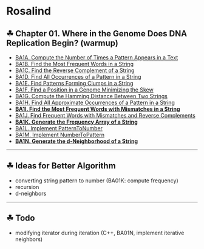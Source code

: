 # Rosalind

## ☘ Chapter 01. Where in the Genome Does DNA Replication Begin? (warmup)
- [BA1A. Compute the Number of Times a Pattern Appears in a Text](https://rosalind.info/problems/ba1a/)
- [BA1B. Find the Most Frequent Words in a String](https://rosalind.info/problems/ba1b/)
- [BA1C. Find the Reverse Complement of a String](https://rosalind.info/problems/ba1c/)
- [BA1D. Find All Occurrences of a Pattern in a String](https://rosalind.info/problems/ba1d/)
- [BA1E. Find Patterns Forming Clumps in a String](https://rosalind.info/problems/ba1e/)
- [BA1F. Find a Position in a Genome Minimizing the Skew](https://rosalind.info/problems/ba1f/)
- [BA1G. Compute the Hamming Distance Between Two Strings](https://rosalind.info/problems/ba1g/)
- [BA1H. Find All Approximate Occurrences of a Pattern in a String](https://rosalind.info/problems/ba1h/)
- **[BA1I. Find the Most Frequent Words with Mismatches in a String](https://rosalind.info/problems/ba1i/)**
- [BA1J. Find Frequent Words with Mismatches and Reverse Complements](https://rosalind.info/problems/ba1j/)
- **[BA1K. Generate the Frequency Array of a String](https://rosalind.info/problems/ba1k/)**
- [BA1L. Implement PatternToNumber](https://rosalind.info/problems/ba1l/)
- [BA1M. Implement NumberToPattern](https://rosalind.info/problems/ba1m/)
- **[BA1N. Generate the d-Neighborhood of a String](https://rosalind.info/problems/ba1n/)**

---
## ☘ Ideas for Better Algorithm
- converting string pattern to number (BA01K: compute frequency)
- recursion
- d-neighbors

---
## ☘ Todo
- modifying iterator during iteration (C++, BA01N, implement iterative neighbors)
